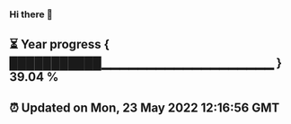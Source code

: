 ### Hi there 👋
⏳ Year progress { ███████████▁▁▁▁▁▁▁▁▁▁▁▁▁▁▁▁▁▁▁ } 39.04 %
---
⏰ Updated on Mon, 23 May 2022 12:16:56 GMT
---
